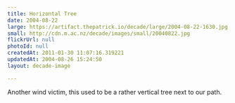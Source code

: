 ```yaml
---
title: Horizontal Tree
date: 2004-08-22
large: https://artifact.thepatrick.io/decade/large/2004-08-22-1630.jpg
small: http://cdn.m.ac.nz/decade/images/small/20040822.jpg
flickrUrl: null
photoId: null
createdAt: 2011-01-30 11:07:16.319221
updatedAt: 2004-08-26 15:24:50
layout: decade-image

---
```

Another wind victim, this used to be a rather vertical tree next to our path.
